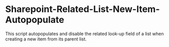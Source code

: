 # Sharepoint-Related-List-New-Item-Autopopulate

This script autopopulates and disable the related look-up field of a list when creating a new item from its parent list.

